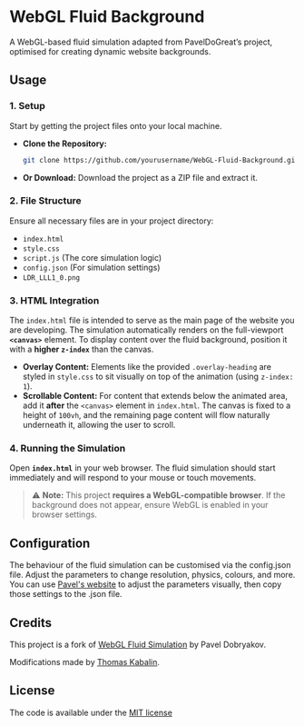 # WebGL Fluid Background

A WebGL-based fluid simulation adapted from PavelDoGreat’s project, optimised for creating dynamic website backgrounds.


## Usage

### 1. Setup

Start by getting the project files onto your local machine.

* **Clone the Repository:**
    ```bash
    git clone https://github.com/yourusername/WebGL-Fluid-Background.git
    ```
* **Or Download:** Download the project as a ZIP file and extract it.

### 2. File Structure

Ensure all necessary files are in your project directory:
* `index.html`
* `style.css`
* `script.js` (The core simulation logic)
* `config.json` (For simulation settings)
* `LDR_LLL1_0.png`

### 3. HTML Integration

The `index.html` file is intended to serve as the main page of the website you are developing. 
The simulation automatically renders on the full-viewport **`<canvas>`** element. To display content over the fluid background, position it with a **higher `z-index`** than the canvas.

* **Overlay Content:** Elements like the provided `.overlay-heading` are styled in `style.css` to sit visually on top of the animation (using `z-index: 1`).
* **Scrollable Content:** For content that extends below the animated area, add it **after** the `<canvas>` element in `index.html`. The canvas is fixed to a height of `100vh`, and the remaining page content will flow naturally underneath it, allowing the user to scroll.

### 4. Running the Simulation

Open **`index.html`** in your web browser. The fluid simulation should start immediately and will respond to your mouse or touch movements.

> ⚠️ **Note:** This project **requires a WebGL-compatible browser**. If the background does not appear, ensure WebGL is enabled in your browser settings.

## Configuration

The behaviour of the fluid simulation can be customised via the config.json file. Adjust the parameters to change resolution, physics, colours, and more. 
You can use [Pavel's website](https://paveldogreat.github.io/WebGL-Fluid-Simulation/) to adjust the parameters visually, then copy those settings to the .json file. 

## Credits

This project is a fork of [WebGL Fluid Simulation](https://github.com/PavelDoGreat/WebGL-Fluid-Simulation) by Pavel Dobryakov.

Modifications made by [Thomas Kabalin](https://github.com/tkabalin).

## License

The code is available under the [MIT license](LICENSE)
